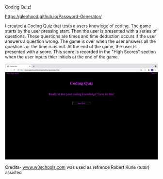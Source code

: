 Coding Quiz!

https://glenhood.github.io/Password-Generator/

I created a Coding Quiz that tests a users knowlege of coding. The game starts by the user pressing start. Then the user is presented with a series of questions. These questions are times and time deduction occurs if the user answers a question wrong. The game is over when the user answers all the questions or the time runs out. At the end of the game, the user is presented with a score. This score is recorded in the "High Scores" section when the user inputs thier initials at the end of the game.
   
![alt text](screenshots/2.png)

Credits-
www.w3schools.com was used as refrence
Robert Kurle (tutor) assisted
